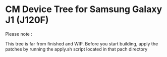 # CM Device Tree for Samsung Galaxy J1 (J120F)

Please note :

This tree is far from finished and WIP. Before you start building, apply the patches by running the apply.sh script located in that pach directory
